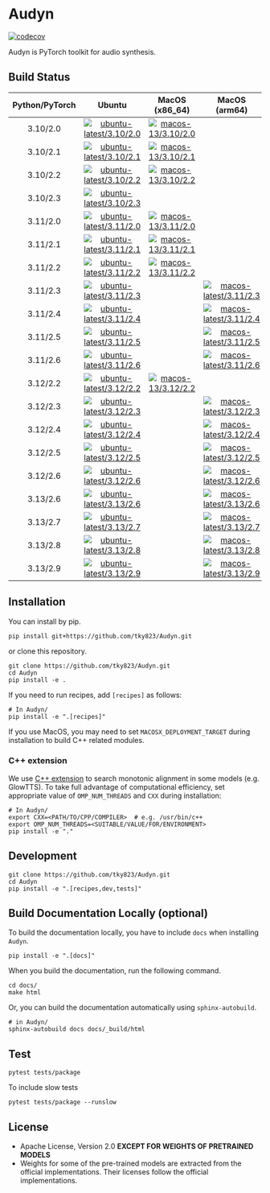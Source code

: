 # Audyn
[![codecov](https://codecov.io/gh/tky823/Audyn/graph/badge.svg?token=7R29QDGXLQ)](https://codecov.io/gh/tky823/Audyn)

Audyn is PyTorch toolkit for audio synthesis.

## Build Status

| Python/PyTorch | Ubuntu | MacOS (x86_64) | MacOS (arm64) | Windows |
|:-:|:-:|:-:|:-:|:-:|
| 3.10/2.0 | [![ubuntu-latest/3.10/2.0](https://github.com/tky823/Audyn/actions/workflows/test_package_ubuntu-latest_python-3.10_torch-2.0.yaml/badge.svg?branch=main)](https://github.com/tky823/Audyn/actions/workflows/test_package_ubuntu-latest_python-3.10_torch-2.0.yaml) | [![macos-13/3.10/2.0](https://github.com/tky823/Audyn/actions/workflows/test_package_macos-13_python-3.10_torch-2.0.yaml/badge.svg?branch=main)](https://github.com/tky823/Audyn/actions/workflows/test_package_macos-13_python-3.10_torch-2.0.yaml) |  | [![windows-latest/3.10/2.0](https://github.com/tky823/Audyn/actions/workflows/test_package_windows-latest_python-3.10_torch-2.0.yaml/badge.svg?branch=main)](https://github.com/tky823/Audyn/actions/workflows/test_package_windows-latest_python-3.10_torch-2.0.yaml) |
| 3.10/2.1 | [![ubuntu-latest/3.10/2.1](https://github.com/tky823/Audyn/actions/workflows/test_package_ubuntu-latest_python-3.10_torch-2.1.yaml/badge.svg?branch=main)](https://github.com/tky823/Audyn/actions/workflows/test_package_ubuntu-latest_python-3.10_torch-2.1.yaml) | [![macos-13/3.10/2.1](https://github.com/tky823/Audyn/actions/workflows/test_package_macos-13_python-3.10_torch-2.1.yaml/badge.svg?branch=main)](https://github.com/tky823/Audyn/actions/workflows/test_package_macos-13_python-3.10_torch-2.1.yaml) |  | [![windows-latest/3.10/2.1](https://github.com/tky823/Audyn/actions/workflows/test_package_windows-latest_python-3.10_torch-2.1.yaml/badge.svg?branch=main)](https://github.com/tky823/Audyn/actions/workflows/test_package_windows-latest_python-3.10_torch-2.1.yaml) |
| 3.10/2.2 | [![ubuntu-latest/3.10/2.2](https://github.com/tky823/Audyn/actions/workflows/test_package_ubuntu-latest_python-3.10_torch-2.2.yaml/badge.svg?branch=main)](https://github.com/tky823/Audyn/actions/workflows/test_package_ubuntu-latest_python-3.10_torch-2.2.yaml) | [![macos-13/3.10/2.2](https://github.com/tky823/Audyn/actions/workflows/test_package_macos-13_python-3.10_torch-2.2.yaml/badge.svg?branch=main)](https://github.com/tky823/Audyn/actions/workflows/test_package_macos-13_python-3.10_torch-2.2.yaml) |  | [![windows-latest/3.10/2.2](https://github.com/tky823/Audyn/actions/workflows/test_package_windows-latest_python-3.10_torch-2.2.yaml/badge.svg?branch=main)](https://github.com/tky823/Audyn/actions/workflows/test_package_windows-latest_python-3.10_torch-2.2.yaml) |
| 3.10/2.3 | [![ubuntu-latest/3.10/2.3](https://github.com/tky823/Audyn/actions/workflows/test_package_ubuntu-latest_python-3.10_torch-2.3.yaml/badge.svg?branch=main)](https://github.com/tky823/Audyn/actions/workflows/test_package_ubuntu-latest_python-3.10_torch-2.3.yaml) |  |  |  |
| 3.11/2.0 | [![ubuntu-latest/3.11/2.0](https://github.com/tky823/Audyn/actions/workflows/test_package_ubuntu-latest_python-3.11_torch-2.0.yaml/badge.svg?branch=main)](https://github.com/tky823/Audyn/actions/workflows/test_package_ubuntu-latest_python-3.11_torch-2.0.yaml) | [![macos-13/3.11/2.0](https://github.com/tky823/Audyn/actions/workflows/test_package_macos-13_python-3.11_torch-2.0.yaml/badge.svg?branch=main)](https://github.com/tky823/Audyn/actions/workflows/test_package_macos-13_python-3.11_torch-2.0.yaml) |  | [![windows-latest/3.11/2.0](https://github.com/tky823/Audyn/actions/workflows/test_package_windows-latest_python-3.11_torch-2.0.yaml/badge.svg?branch=main)](https://github.com/tky823/Audyn/actions/workflows/test_package_windows-latest_python-3.11_torch-2.0.yaml) |
| 3.11/2.1 | [![ubuntu-latest/3.11/2.1](https://github.com/tky823/Audyn/actions/workflows/test_package_ubuntu-latest_python-3.11_torch-2.1.yaml/badge.svg?branch=main)](https://github.com/tky823/Audyn/actions/workflows/test_package_ubuntu-latest_python-3.11_torch-2.1.yaml) | [![macos-13/3.11/2.1](https://github.com/tky823/Audyn/actions/workflows/test_package_macos-13_python-3.11_torch-2.1.yaml/badge.svg?branch=main)](https://github.com/tky823/Audyn/actions/workflows/test_package_macos-13_python-3.11_torch-2.1.yaml) |  | [![windows-latest/3.11/2.1](https://github.com/tky823/Audyn/actions/workflows/test_package_windows-latest_python-3.11_torch-2.1.yaml/badge.svg?branch=main)](https://github.com/tky823/Audyn/actions/workflows/test_package_windows-latest_python-3.11_torch-2.1.yaml) |
| 3.11/2.2 | [![ubuntu-latest/3.11/2.2](https://github.com/tky823/Audyn/actions/workflows/test_package_ubuntu-latest_python-3.11_torch-2.2.yaml/badge.svg?branch=main)](https://github.com/tky823/Audyn/actions/workflows/test_package_ubuntu-latest_python-3.11_torch-2.2.yaml) | [![macos-13/3.11/2.2](https://github.com/tky823/Audyn/actions/workflows/test_package_macos-13_python-3.11_torch-2.2.yaml/badge.svg?branch=main)](https://github.com/tky823/Audyn/actions/workflows/test_package_macos-13_python-3.11_torch-2.2.yaml) |  | [![windows-latest/3.11/2.2](https://github.com/tky823/Audyn/actions/workflows/test_package_windows-latest_python-3.11_torch-2.2.yaml/badge.svg?branch=main)](https://github.com/tky823/Audyn/actions/workflows/test_package_windows-latest_python-3.11_torch-2.2.yaml) |
| 3.11/2.3 | [![ubuntu-latest/3.11/2.3](https://github.com/tky823/Audyn/actions/workflows/test_package_ubuntu-latest_python-3.11_torch-2.3.yaml/badge.svg?branch=main)](https://github.com/tky823/Audyn/actions/workflows/test_package_ubuntu-latest_python-3.11_torch-2.3.yaml) |  | [![macos-latest/3.11/2.3](https://github.com/tky823/Audyn/actions/workflows/test_package_macos-latest_python-3.11_torch-2.3.yaml/badge.svg?branch=main)](https://github.com/tky823/Audyn/actions/workflows/test_package_macos-latest_python-3.11_torch-2.3.yaml)  |  |
| 3.11/2.4 | [![ubuntu-latest/3.11/2.4](https://github.com/tky823/Audyn/actions/workflows/test_package_ubuntu-latest_python-3.11_torch-2.4.yaml/badge.svg?branch=main)](https://github.com/tky823/Audyn/actions/workflows/test_package_ubuntu-latest_python-3.11_torch-2.4.yaml) |  | [![macos-latest/3.11/2.4](https://github.com/tky823/Audyn/actions/workflows/test_package_macos-latest_python-3.11_torch-2.4.yaml/badge.svg?branch=main)](https://github.com/tky823/Audyn/actions/workflows/test_package_macos-latest_python-3.11_torch-2.4.yaml) |  |
| 3.11/2.5 | [![ubuntu-latest/3.11/2.5](https://github.com/tky823/Audyn/actions/workflows/test_package_ubuntu-latest_python-3.11_torch-2.5.yaml/badge.svg?branch=main)](https://github.com/tky823/Audyn/actions/workflows/test_package_ubuntu-latest_python-3.11_torch-2.5.yaml) |  | [![macos-latest/3.11/2.5](https://github.com/tky823/Audyn/actions/workflows/test_package_macos-latest_python-3.11_torch-2.5.yaml/badge.svg?branch=main)](https://github.com/tky823/Audyn/actions/workflows/test_package_macos-latest_python-3.11_torch-2.5.yaml) | [![windows-latest/3.11/2.5](https://github.com/tky823/Audyn/actions/workflows/test_package_windows-latest_python-3.11_torch-2.5.yaml/badge.svg?branch=main)](https://github.com/tky823/Audyn/actions/workflows/test_package_windows-latest_python-3.11_torch-2.5.yaml) |
| 3.11/2.6 | [![ubuntu-latest/3.11/2.6](https://github.com/tky823/Audyn/actions/workflows/test_package_ubuntu-latest_python-3.11_torch-2.6.yaml/badge.svg?branch=main)](https://github.com/tky823/Audyn/actions/workflows/test_package_ubuntu-latest_python-3.11_torch-2.6.yaml) |  | [![macos-latest/3.11/2.6](https://github.com/tky823/Audyn/actions/workflows/test_package_macos-latest_python-3.11_torch-2.6.yaml/badge.svg?branch=main)](https://github.com/tky823/Audyn/actions/workflows/test_package_macos-latest_python-3.11_torch-2.6.yaml) | [![windows-latest/3.11/2.6](https://github.com/tky823/Audyn/actions/workflows/test_package_windows-latest_python-3.11_torch-2.6.yaml/badge.svg?branch=main)](https://github.com/tky823/Audyn/actions/workflows/test_package_windows-latest_python-3.11_torch-2.6.yaml) |
| 3.12/2.2 | [![ubuntu-latest/3.12/2.2](https://github.com/tky823/Audyn/actions/workflows/test_package_ubuntu-latest_python-3.12_torch-2.2.yaml/badge.svg?branch=main)](https://github.com/tky823/Audyn/actions/workflows/test_package_ubuntu-latest_python-3.12_torch-2.2.yaml) | [![macos-13/3.12/2.2](https://github.com/tky823/Audyn/actions/workflows/test_package_macos-13_python-3.12_torch-2.2.yaml/badge.svg?branch=main)](https://github.com/tky823/Audyn/actions/workflows/test_package_macos-13_python-3.12_torch-2.2.yaml) |  | [![windows-latest/3.12/2.2](https://github.com/tky823/Audyn/actions/workflows/test_package_windows-latest_python-3.12_torch-2.2.yaml/badge.svg?branch=main)](https://github.com/tky823/Audyn/actions/workflows/test_package_windows-latest_python-3.12_torch-2.2.yaml) |
| 3.12/2.3 | [![ubuntu-latest/3.12/2.3](https://github.com/tky823/Audyn/actions/workflows/test_package_ubuntu-latest_python-3.12_torch-2.3.yaml/badge.svg?branch=main)](https://github.com/tky823/Audyn/actions/workflows/test_package_ubuntu-latest_python-3.12_torch-2.3.yaml) |  | [![macos-latest/3.12/2.3](https://github.com/tky823/Audyn/actions/workflows/test_package_macos-latest_python-3.12_torch-2.3.yaml/badge.svg?branch=main)](https://github.com/tky823/Audyn/actions/workflows/test_package_macos-latest_python-3.12_torch-2.3.yaml) |  |
| 3.12/2.4 | [![ubuntu-latest/3.12/2.4](https://github.com/tky823/Audyn/actions/workflows/test_package_ubuntu-latest_python-3.12_torch-2.4.yaml/badge.svg?branch=main)](https://github.com/tky823/Audyn/actions/workflows/test_package_ubuntu-latest_python-3.12_torch-2.4.yaml) |  | [![macos-latest/3.12/2.4](https://github.com/tky823/Audyn/actions/workflows/test_package_macos-latest_python-3.12_torch-2.4.yaml/badge.svg?branch=main)](https://github.com/tky823/Audyn/actions/workflows/test_package_macos-latest_python-3.12_torch-2.4.yaml) |  |
| 3.12/2.5 | [![ubuntu-latest/3.12/2.5](https://github.com/tky823/Audyn/actions/workflows/test_package_ubuntu-latest_python-3.12_torch-2.5.yaml/badge.svg?branch=main)](https://github.com/tky823/Audyn/actions/workflows/test_package_ubuntu-latest_python-3.12_torch-2.5.yaml) |  | [![macos-latest/3.12/2.5](https://github.com/tky823/Audyn/actions/workflows/test_package_macos-latest_python-3.12_torch-2.5.yaml/badge.svg?branch=main)](https://github.com/tky823/Audyn/actions/workflows/test_package_macos-latest_python-3.12_torch-2.5.yaml) | [![windows-latest/3.12/2.5](https://github.com/tky823/Audyn/actions/workflows/test_package_windows-latest_python-3.12_torch-2.5.yaml/badge.svg?branch=main)](https://github.com/tky823/Audyn/actions/workflows/test_package_windows-latest_python-3.12_torch-2.5.yaml) |
| 3.12/2.6 | [![ubuntu-latest/3.12/2.6](https://github.com/tky823/Audyn/actions/workflows/test_package_ubuntu-latest_python-3.12_torch-2.6.yaml/badge.svg?branch=main)](https://github.com/tky823/Audyn/actions/workflows/test_package_ubuntu-latest_python-3.12_torch-2.6.yaml) |  | [![macos-latest/3.12/2.6](https://github.com/tky823/Audyn/actions/workflows/test_package_macos-latest_python-3.12_torch-2.6.yaml/badge.svg?branch=main)](https://github.com/tky823/Audyn/actions/workflows/test_package_macos-latest_python-3.12_torch-2.6.yaml) | [![windows-latest/3.12/2.6](https://github.com/tky823/Audyn/actions/workflows/test_package_windows-latest_python-3.12_torch-2.6.yaml/badge.svg?branch=main)](https://github.com/tky823/Audyn/actions/workflows/test_package_windows-latest_python-3.12_torch-2.6.yaml) |
| 3.13/2.6 | [![ubuntu-latest/3.13/2.6](https://github.com/tky823/Audyn/actions/workflows/test_package_ubuntu-latest_python-3.13_torch-2.6.yaml/badge.svg?branch=main)](https://github.com/tky823/Audyn/actions/workflows/test_package_ubuntu-latest_python-3.13_torch-2.6.yaml) |  | [![macos-latest/3.13/2.6](https://github.com/tky823/Audyn/actions/workflows/test_package_macos-latest_python-3.13_torch-2.6.yaml/badge.svg?branch=main)](https://github.com/tky823/Audyn/actions/workflows/test_package_macos-latest_python-3.13_torch-2.6.yaml) | [![windows-latest/3.13/2.6](https://github.com/tky823/Audyn/actions/workflows/test_package_windows-latest_python-3.13_torch-2.6.yaml/badge.svg?branch=main)](https://github.com/tky823/Audyn/actions/workflows/test_package_windows-latest_python-3.13_torch-2.6.yaml) |
| 3.13/2.7 | [![ubuntu-latest/3.13/2.7](https://github.com/tky823/Audyn/actions/workflows/test_package_ubuntu-latest_python-3.13_torch-2.7.yaml/badge.svg?branch=main)](https://github.com/tky823/Audyn/actions/workflows/test_package_ubuntu-latest_python-3.13_torch-2.7.yaml) |  | [![macos-latest/3.13/2.7](https://github.com/tky823/Audyn/actions/workflows/test_package_macos-latest_python-3.13_torch-2.7.yaml/badge.svg?branch=main)](https://github.com/tky823/Audyn/actions/workflows/test_package_macos-latest_python-3.13_torch-2.7.yaml) | [![windows-latest/3.13/2.7](https://github.com/tky823/Audyn/actions/workflows/test_package_windows-latest_python-3.13_torch-2.7.yaml/badge.svg?branch=main)](https://github.com/tky823/Audyn/actions/workflows/test_package_windows-latest_python-3.13_torch-2.7.yaml) |
| 3.13/2.8 | [![ubuntu-latest/3.13/2.8](https://github.com/tky823/Audyn/actions/workflows/test_package_ubuntu-latest_python-3.13_torch-2.8.yaml/badge.svg?branch=main)](https://github.com/tky823/Audyn/actions/workflows/test_package_ubuntu-latest_python-3.13_torch-2.8.yaml) |  | [![macos-latest/3.13/2.8](https://github.com/tky823/Audyn/actions/workflows/test_package_macos-latest_python-3.13_torch-2.8.yaml/badge.svg?branch=main)](https://github.com/tky823/Audyn/actions/workflows/test_package_macos-latest_python-3.13_torch-2.8.yaml) |  |
| 3.13/2.9 | [![ubuntu-latest/3.13/2.9](https://github.com/tky823/Audyn/actions/workflows/test_package_ubuntu-latest_python-3.13_torch-2.9.yaml/badge.svg?branch=main)](https://github.com/tky823/Audyn/actions/workflows/test_package_ubuntu-latest_python-3.13_torch-2.9.yaml) |  | [![macos-latest/3.13/2.9](https://github.com/tky823/Audyn/actions/workflows/test_package_macos-latest_python-3.13_torch-2.9.yaml/badge.svg?branch=main)](https://github.com/tky823/Audyn/actions/workflows/test_package_macos-latest_python-3.13_torch-2.9.yaml) | [![windows-latest/3.13/2.9](https://github.com/tky823/Audyn/actions/workflows/test_package_windows-latest_python-3.13_torch-2.9.yaml/badge.svg?branch=main)](https://github.com/tky823/Audyn/actions/workflows/test_package_windows-latest_python-3.13_torch-2.9.yaml) |

## Installation
You can install by pip.
```shell
pip install git+https://github.com/tky823/Audyn.git
```
or clone this repository.
```shell
git clone https://github.com/tky823/Audyn.git
cd Audyn
pip install -e .
```

If you need to run recipes, add `[recipes]` as follows:
```shell
# In Audyn/
pip install -e ".[recipes]"
```

If you use MacOS, you may need to set `MACOSX_DEPLOYMENT_TARGET` during installation to build C++ related modules.

### C++ extension
We use [C++ extension](https://pytorch.org/tutorials/advanced/cpp_extension.html) to search monotonic alignment in some models (e.g. GlowTTS).
To take full advantage of computational efficiency, set appropriate value of `OMP_NUM_THREADS` and `CXX` during installation:

```shell
# In Audyn/
export CXX=<PATH/TO/CPP/COMPILER>  # e.g. /usr/bin/c++
export OMP_NUM_THREADS=<SUITABLE/VALUE/FOR/ENVIRONMENT>
pip install -e "."
```

## Development
```shell
git clone https://github.com/tky823/Audyn.git
cd Audyn
pip install -e ".[recipes,dev,tests]"
```

## Build Documentation Locally (optional)
To build the documentation locally, you have to include `docs` when installing `Audyn`.
```shell
pip install -e ".[docs]"
```

When you build the documentation, run the following command.
```shell
cd docs/
make html
```

Or, you can build the documentation automatically using `sphinx-autobuild`.
```shell
# in Audyn/
sphinx-autobuild docs docs/_build/html
```

## Test
```shell
pytest tests/package
```

To include slow tests
```shell
pytest tests/package --runslow
```

## License
- Apache License, Version 2.0 **EXCEPT FOR WEIGHTS OF PRETRAINED MODELS**
- Weights for some of the pre-trained models are extracted from the official implementations. Their licenses follow the official implementations.
